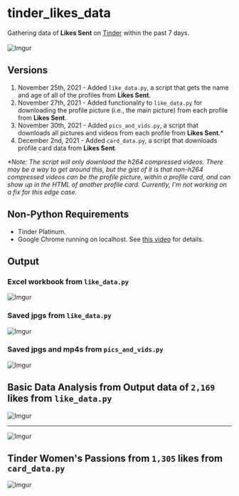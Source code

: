 # tinder_likes_data
Gathering data of **Likes Sent** on [Tinder](https://tinder.com/) within the past 7 days. <br><br>
![Imgur](https://imgur.com/hSVjccD.jpg)

## Versions
1. November 25th, 2021 - Added `like_data.py`, a script that gets the name and age of all of the profiles from **Likes Sent**.
2. November 27th, 2021 - Added functionality to `like_data.py` for downloading the profile picture (i.e., the main picture) from each profile from **Likes Sent**.
3. November 30th, 2021 - Added `pics_and_vids.py`, a script that downloads all pictures and videos from each profile from **Likes Sent**.*
4. December 2nd, 2021 - Added `card_data.py`, a script that downloads profile card data from **Likes Sent**.

*\*Note: The script will only download the h264 compressed videos. There may be a way to get around this, but the gist of it is that non-h264 compressed videos can be the profile picture, within a profile card, and can show up in the HTML of another profile card. Currently, I'm not working on a fix for this edge case.*

## Non-Python Requirements
- Tinder Platinum.
- Google Chrome running on localhost. See [this video](https://youtu.be/FVumnHy5Tzo) for details.

## Output
### Excel workbook from `like_data.py`
![Imgur](https://imgur.com/6WjLKCs.jpg)
### Saved jpgs from `like_data.py`
![Imgur](https://imgur.com/gD7bIJ4.jpg)
### Saved jpgs and mp4s from `pics_and_vids.py`
![Imgur](https://imgur.com/DjmsSP6.jpg)

## Basic Data Analysis from Output data of `2,169` likes from `like_data.py`
![Imgur](https://i.imgur.com/IbCubjv.png)
***
![Imgur](https://i.imgur.com/0Bhshd2.png)

## Tinder Women's Passions from `1,305` likes from `card_data.py`
![Imgur](https://imgur.com/WPltmKJ.jpg)
